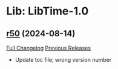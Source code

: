 # Lib: LibTime-1.0

## [r50](https://github.com/HizurosWoWAddOns/LibTime-1.0/tree/r50) (2024-08-14)
[Full Changelog](https://github.com/HizurosWoWAddOns/LibTime-1.0/commits/r50) [Previous Releases](https://github.com/HizurosWoWAddOns/LibTime-1.0/releases)

- Update toc file; wrong version number  
